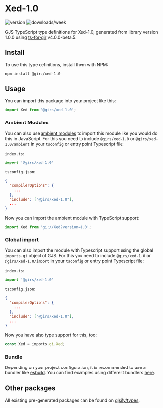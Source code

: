 
# Xed-1.0

![version](https://img.shields.io/npm/v/@girs/xed-1.0)
![downloads/week](https://img.shields.io/npm/dw/@girs/xed-1.0)


GJS TypeScript type definitions for Xed-1.0, generated from library version 1.0.0 using [ts-for-gir](https://github.com/gjsify/ts-for-gir) v4.0.0-beta.5.


## Install

To use this type definitions, install them with NPM:
```bash
npm install @girs/xed-1.0
```

## Usage

You can import this package into your project like this:
```ts
import Xed from '@girs/xed-1.0';
```

### Ambient Modules

You can also use [ambient modules](https://github.com/gjsify/ts-for-gir/tree/main/packages/cli#ambient-modules) to import this module like you would do this in JavaScript.
For this you need to include `@girs/xed-1.0` or `@girs/xed-1.0/ambient` in your `tsconfig` or entry point Typescript file:

`index.ts`:
```ts
import '@girs/xed-1.0'
```

`tsconfig.json`:
```json
{
  "compilerOptions": {
    ...
  },
  "include": ["@girs/xed-1.0"],
  ...
}
```

Now you can import the ambient module with TypeScript support: 

```ts
import Xed from 'gi://Xed?version=1.0';
```

### Global import

You can also import the module with Typescript support using the global `imports.gi` object of GJS.
For this you need to include `@girs/xed-1.0` or `@girs/xed-1.0/import` in your `tsconfig` or entry point Typescript file:

`index.ts`:
```ts
import '@girs/xed-1.0'
```

`tsconfig.json`:
```json
{
  "compilerOptions": {
    ...
  },
  "include": ["@girs/xed-1.0"],
  ...
}
```

Now you have also type support for this, too:

```ts
const Xed = imports.gi.Xed;
```

### Bundle

Depending on your project configuration, it is recommended to use a bundler like [esbuild](https://esbuild.github.io/). You can find examples using different bundlers [here](https://github.com/gjsify/ts-for-gir/tree/main/examples).

## Other packages

All existing pre-generated packages can be found on [gjsify/types](https://github.com/gjsify/types).

